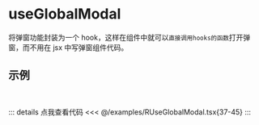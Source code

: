 <script setup>
import RUseGlobalModal from '@/examples/RUseGlobalModal.tsx'
</script>

# useGlobalModal

将弹窗功能封装为一个 hook，这样在组件中就可以`直接调用hooks的函数`打开弹窗，而不用在 jsx 中写弹窗组件代码。

## 示例

<br />
<VueWrapper :component="RUseGlobalModal" />

::: details 点我查看代码
<<< @/examples/RUseGlobalModal.tsx{37-45}
:::
